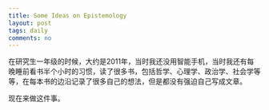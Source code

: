 ```yaml
---
title: Some Ideas on Epistemology
layout: post
tags: daily
comments: no
---
```


在研究生一年级的时候，大约是2011年，当时我还没用智能手机，当时我还有每晚睡前看书半个小时的习惯，读了很多书，包括哲学、心理学、政治学、社会学等等，在每本书的边沿记录了很多自己的想法，但是都没有强迫自己写成文章。

现在来做这件事。


